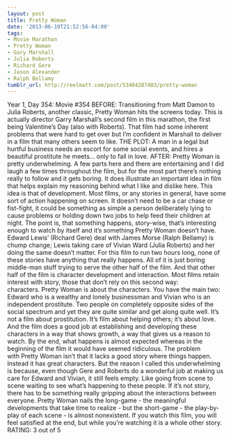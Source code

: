 ```yaml
---
layout: post
title: Pretty Woman
date: '2013-06-19T21:52:56-04:00'
tags:
- Movie Marathon
- Pretty Woman
- Gary Marshall
- Julia Roberts
- Richard Gere
- Jason Alexander
- Ralph Bellamy
tumblr_url: http://reelmatt.com/post/53404287403/pretty-woman
---
```



Year 1, Day 354: Movie #354
BEFORE: Transitioning from Matt Damon to Julia Roberts, another classic, Pretty Woman hits the screens today. This is actually director Garry Marshall’s second film in this marathon, the first being Valentine’s Day (also with Roberts). That film had some inherent problems that were hard to get over but I’m confident in Marshall to deliver in a film that many others seem to like.
THE PLOT: A man in a legal but hurtful business needs an escort for some social events, and hires a beautiful prostitute he meets… only to fall in love.
AFTER: Pretty Woman is pretty underwhelming. A few parts here and there are entertaining and I did laugh a few times throughout the film, but for the most part there’s nothing really to follow and it gets boring. It does illustrate an important idea in film that helps explain my reasoning behind what I like and dislike here.
This idea is that of development. Most films, or any stories in general, have some sort of action happening on screen. It doesn’t need to be a car chase or fist-fight, it could be something as simple a person deliberately lying to cause problems or holding down two jobs to help feed their children at night. The point is, that something happens, story-wise, that’s interesting enough to watch by itself and it’s something Pretty Woman doesn’t have. Edward Lewis’ (Richard Gere) deal with James Morse (Ralph Bellamy) is chump change; Lewis taking care of Vivian Ward (Julia Roberts) and her doing the same doesn’t matter. For this film to run two hours long, none of these stories have anything that really happens. All of it is just boring middle-man stuff trying to serve the other half of the film.
And that other half of the film is character development and interaction. Most films retain interest with story, those that don’t rely on this second way: characters. Pretty Woman is about the characters. You have the main two: Edward who is a wealthy and lonely businessman and Vivian who is an independent prostitute. Two people on completely opposite sides of the social spectrum and yet they are quite similar and get along quite well. It’s not a film about prostitution. It’s film about helping others; it’s about love. And the film does a good job at establishing and developing these characters in a way that shows growth, a way that gives us a reason to watch. By the end, what happens is almost expected whereas in the beginning of the film it would have seemed ridiculous.
The problem with Pretty Woman isn’t that it lacks a good story where things happen. Instead it has great characters. But the reason I called this underwhelming is because, even though Gere and Roberts do a wonderful job at making us care for Edward and Vivian, it still feels empty. Like going from scene to scene waiting to see what’s happening to these people. If it’s not story, there has to be something really gripping about the interactions between everyone. Pretty Woman nails the long-game - the meaningful developments that take time to realize - but the short-game - the play-by-play of each scene - is almost nonexistent. If you watch this film, you will feel satisfied at the end, but while you’re watching it is a whole other story.
RATING: 3 out of 5
